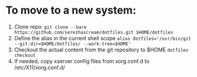 # To move to a new system:
1. Clone repo:
`git clone --bare https://github.com/serezhascream/dotfiles.git $HOME/dotfiles`
2. Define the alias in the current shell scope
`alias dotfiles='/usr/bin/git --git-dir=$HOME/dotfiles/ --work-tree=$HOME'`
3. Checkout the actual content from the git repository to $HOME
`dotfiles checkout`
4. If needed, copy xserver config files from xorg.conf.d to /etc/X11/xorg.conf.d/
